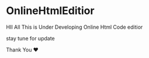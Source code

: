 # OnlineHtmlEditior

HII All This is Under Developing Online Html Code editior

stay tune for update

Thank You ❤️

